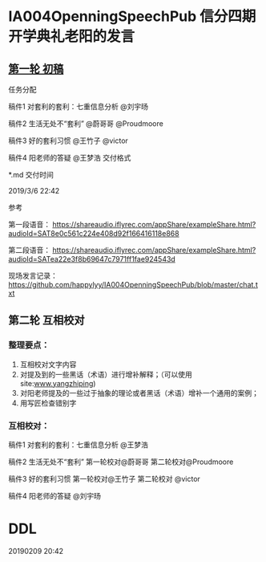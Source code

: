 # IA004OpenningSpeechPub 信分四期开学典礼老阳的发言

## [第一轮 初稿](https://github.com/happylyy/IA004OpenningSpeechPub/blob/master/%E7%AC%AC%E4%B8%80%E8%BD%AE/readme.md)

任务分配

稿件1 对套利的套利：七重信息分析 @刘宇旸

稿件2 生活无处不“套利” @蔚哥哥 @Proudmoore

稿件3 好的套利习惯 @王竹子 @victor

稿件4 阳老师的答疑 @王梦浩
交付格式

*.md
交付时间

2019/3/6 22:42


参考

第一段语音：
https://shareaudio.iflyrec.com/appShare/exampleShare.html?audioId=SAT8e0c561c224e408d92f166416118e868

第二段语音：
https://shareaudio.iflyrec.com/appShare/exampleShare.html?audioId=SATea22e3f8b69647c7971ff1fae924543d

现场发言记录：
https://github.com/happylyy/IA004OpenningSpeechPub/blob/master/chat.txt


## 第二轮 互相校对

### 整理要点：

1. 互相校对文字内容
2. 对提及到的一些黑话（术语）进行增补解释；（可以使用 site:www.yangzhiping)
3. 对阳老师提及的一些过于抽象的理论或者黑话（术语）增补一个通用的案例；
4. 用写匠检查错别字



### 互相校对：

稿件1 对套利的套利：七重信息分析	@王梦浩

稿件2 生活无处不“套利”			第一轮校对@蔚哥哥   	第二轮校对@Proudmoore

稿件3 好的套利习惯				第一轮校对@王竹子  	第二轮校对 @victor

稿件4 阳老师的答疑				@刘宇旸

# DDL
20190209 20:42

